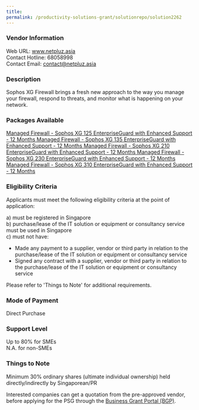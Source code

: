 ```yaml
---
title: 
permalink: /productivity-solutions-grant/solutionrepo/solution2262
---
```


### Vendor Information
Web URL: www.netpluz.asia <br>Contact Hotline: 68058998 <br>Contact Email: contact@netpluz.asia <br>

### Description

Sophos XG Firewall brings a fresh new approach to the way you manage your firewall, respond to threats, and monitor what is happening on your network.

### Packages Available

<a href='https://www.gobusiness.gov.sg/images/psg/NetpluzAsia20200470_Desensitised_Annex_3_Part_1.pdf' target='_blank'>Managed Firewall - Sophos XG 125 EnterpriseGuard with Enhanced Support - 12 Months </a>
<a href='https://www.gobusiness.gov.sg/images/psg/NetpluzAsia20200470_Desensitised_Annex_3_Part_2.pdf' target='_blank'>Managed Firewall - Sophos XG 135 EnterpriseGuard with Enhanced Support - 12 Months </a>
<a href='https://www.gobusiness.gov.sg/images/psg/NetpluzAsia20200470_Desensitised_Annex_3_Part_3.pdf' target='_blank'>Managed Firewall - Sophos XG 210 EnterpriseGuard with Enhanced Support - 12 Months </a>
<a href='https://www.gobusiness.gov.sg/images/psg/NetpluzAsia20200470_Desensitised_Annex_3_Part_4.pdf' target='_blank'>Managed Firewall - Sophos XG 230 EnterpriseGuard with Enhanced Support - 12 Months </a>
<a href='https://www.gobusiness.gov.sg/images/psg/NetpluzAsia20200470_Desensitised_Annex_3_Part_5.pdf' target='_blank'>Managed Firewall - Sophos XG 310 EnterpriseGuard with Enhanced Support - 12 Months </a>

### Eligibility Criteria

Applicants must meet the following eligibility criteria at the point of application:

a) must be registered in Singapore <br>
b) purchase/lease of the IT solution or equipment or consultancy service must be used in Singapore <br>
c) must not have:
- Made any payment to a supplier, vendor or third party in relation to the purchase/lease of the IT solution or equipment or consultancy service
- Signed any contract with a supplier, vendor or third party in relation to the purchase/lease of the IT solution or equipment or consultancy service

Please refer to 'Things to Note' for additional requirements.

### Mode of Payment
Direct Purchase

### Support Level
Up to 80% for SMEs <br>
N.A. for non-SMEs

### Things to Note
Minimum 30% ordinary shares (ultimate individual ownership) held directly/indirectly by Singaporean/PR

Interested companies can get a quotation from the pre-approved vendor, before applying for the PSG through the <a target='_blank' href='https://www.businessgrants.gov.sg/'>Business Grant Portal (BGP)</a>.
